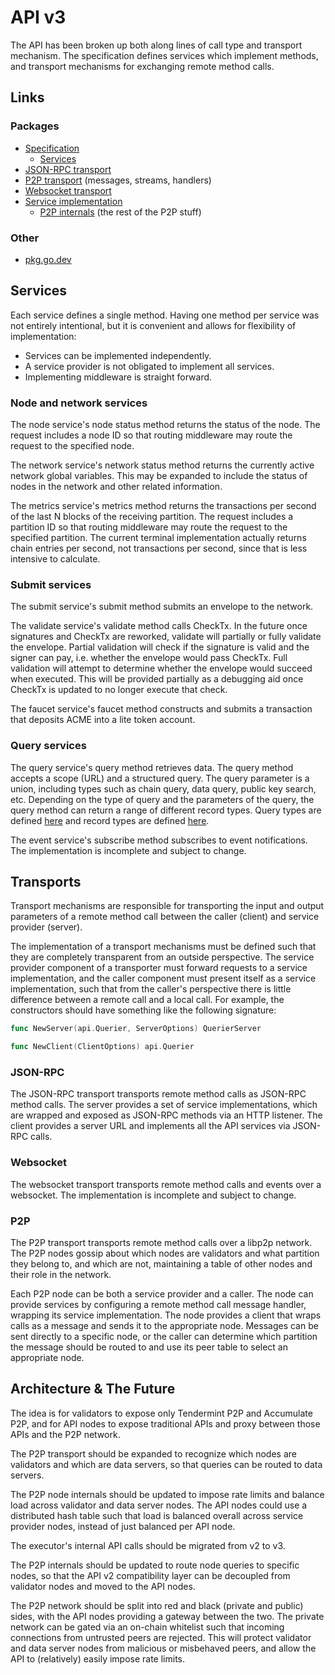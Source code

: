 # API v3

The API has been broken up both along lines of call type and transport
mechanism. The specification defines services which implement methods, and
transport mechanisms for exchanging remote method calls.

## Links

### Packages

- [Specification](.)
  - [Services](api.go)
- [JSON-RPC transport](jsonrpc)
- [P2P transport](p2p) (messages, streams, handlers)
- [Websocket transport](websocket)
- [Service implementation](/internal/node/api)
  - [P2P internals](/internal/node/api/p2p) (the rest of the P2P stuff)

### Other

- [pkg.go.dev](https://pkg.go.dev/gitlab.com/accumulatenetwork/accumulate@v1.0.0-rc3.3.0.20221022212648-f9808866894c/pkg/api/v3)

## Services

Each service defines a single method. Having one method per service was not
entirely intentional, but it is convenient and allows for flexibility of
implementation:

- Services can be implemented independently.
- A service provider is not obligated to implement all services.
- Implementing middleware is straight forward.

### Node and network services

The node service's node status method returns the status of the node. The
request includes a node ID so that routing middleware may route the request to
the specified node.

The network service's network status method returns the currently active network
global variables. This may be expanded to include the status of nodes in the
network and other related information.

The metrics service's metrics method returns the transactions per second of the
last N blocks of the receiving partition. The request includes a partition ID so
that routing middleware may route the request to the specified partition. The
current terminal implementation actually returns chain entries per second, not
transactions per second, since that is less intensive to calculate.

### Submit services

The submit service's submit method submits an envelope to the network.

The validate service's validate method calls CheckTx. In the future once
signatures and CheckTx are reworked, validate will partially or fully validate
the envelope. Partial validation will check if the signature is valid and the
signer can pay, i.e. whether the envelope would pass CheckTx. Full validation
will attempt to determine whether the envelope would succeed when executed. This
will be provided partially as a debugging aid once CheckTx is updated to no
longer execute that check.

The faucet service's faucet method constructs and submits a transaction that
deposits ACME into a lite token account.

### Query services

The query service's query method retrieves data. The query method accepts a
scope (URL) and a structured query. The query parameter is a union, including
types such as chain query, data query, public key search, etc. Depending on the
type of query and the parameters of the query, the query method can return a
range of different record types. Query types are defined [here](queries.yml) and
record types are defined [here](records.yml).

The event service's subscribe method subscribes to event notifications. The
implementation is incomplete and subject to change.

## Transports

Transport mechanisms are responsible for transporting the input and output
parameters of a remote method call between the caller (client) and service
provider (server).

The implementation of a transport mechanisms must be defined such that they are
completely transparent from an outside perspective. The service provider
component of a transporter must forward requests to a service implementation,
and the caller component must present itself as a service implementation, such
that from the caller's perspective there is little difference between a remote
call and a local call. For example, the constructors should have something like
the following signature:

```go
func NewServer(api.Querier, ServerOptions) QuerierServer

func NewClient(ClientOptions) api.Querier
```

### JSON-RPC

The JSON-RPC transport transports remote method calls as JSON-RPC method calls.
The server provides a set of service implementations, which are wrapped and
exposed as JSON-RPC methods via an HTTP listener. The client provides a server
URL and implements all the API services via JSON-RPC calls.

### Websocket

The websocket transport transports remote method calls and events over a
websocket. The implementation is incomplete and subject to change.

### P2P

The P2P transport transports remote method calls over a libp2p network. The P2P
nodes gossip about which nodes are validators and what partition they belong to,
and which are not, maintaining a table of other nodes and their role in the
network.

Each P2P node can be both a service provider and a caller. The node can provide
services by configuring a remote method call message handler, wrapping its
service implementation. The node provides a client that wraps calls as a message
and sends it to the appropriate node. Messages can be sent directly to a
specific node, or the caller can determine which partition the message should be
routed to and use its peer table to select an appropriate node.

## Architecture & The Future

The idea is for validators to expose only Tendermint P2P and Accumulate P2P, and
for API nodes to expose traditional APIs and proxy between those APIs and the
P2P network.

The P2P transport should be expanded to recognize which nodes are validators and
which are data servers, so that queries can be routed to data servers.

The P2P node internals should be updated to impose rate limits and balance load
across validator and data server nodes. The API nodes could use a distributed
hash table such that load is balanced overall across service provider nodes,
instead of just balanced per API node.

The executor's internal API calls should be migrated from v2 to v3.

The P2P internals should be updated to route node queries to specific nodes, so
that the API v2 compatibility layer can be decoupled from validator nodes and
moved to the API nodes.

The P2P network should be split into red and black (private and public) sides,
with the API nodes providing a gateway between the two. The private network can
be gated via an on-chain whitelist such that incoming connections from untrusted
peers are rejected. This will protect validator and data server nodes from
malicious or misbehaved peers, and allow the API to (relatively) easily impose
rate limits.